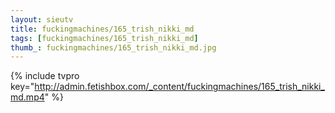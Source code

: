 ```yaml
--- 
layout: sieutv
title: fuckingmachines/165_trish_nikki_md
tags: [fuckingmachines/165_trish_nikki_md]
thumb_: fuckingmachines/165_trish_nikki_md.jpg
---
```

{% include tvpro key="http://admin.fetishbox.com/_content/fuckingmachines/165_trish_nikki_md.mp4" %} 
